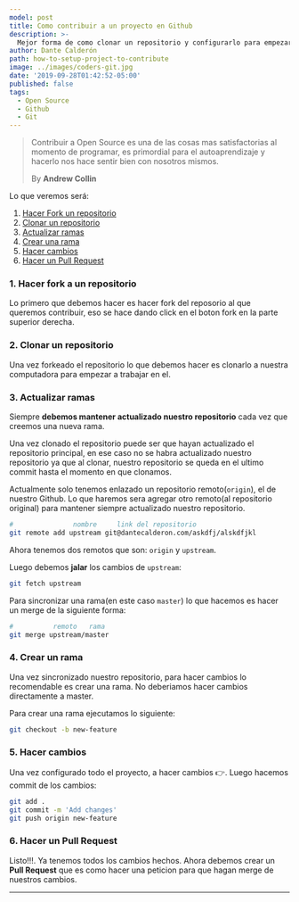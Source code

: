 ```yaml
---
model: post
title: Como contribuir a un proyecto en Github
description: >-
  Mejor forma de como clonar un repositorio y configurarlo para empezar a contribuir.
author: Dante Calderón
path: how-to-setup-project-to-contribute
image: ../images/coders-git.jpg
date: '2019-09-28T01:42:52-05:00'
published: false
tags:
  - Open Source
  - Github
  - Git
---
```


> Contribuir a Open Source es una de las cosas mas satisfactorias al momento de programar, es primordial para el autoaprendizaje y hacerlo nos hace sentir bien con nosotros mismos. 
> 
>    By **Andrew Collin**


Lo que veremos será:


1. [Hacer Fork un repositorio](#1-hacer-fork-a-un-repositorio)
2. [Clonar un repositorio](#2-clonar-un-repositorio)
3. [Actualizar ramas](#3-actualizar-ramas)
4. [Crear una rama](#4-crear-un-rama)
5. [Hacer cambios](#5-hacer-cambios)
6. [Hacer un Pull Request](#6-hacer-un-pull-request)


### 1. Hacer fork a un repositorio

Lo primero que debemos hacer es hacer fork del reposorio al que queremos contribuir, eso se hace dando click en el boton fork en la
parte superior derecha.

### 2. Clonar un repositorio

Una vez forkeado el repositorio lo que debemos hacer es clonarlo a nuestra computadora para empezar a trabajar en el.

### 3. Actualizar ramas

Siempre **debemos mantener actualizado nuestro repositorio** cada vez que creemos una nueva rama.

Una vez clonado el repositorio puede ser que hayan actualizado el repositorio principal, en ese caso no se habra actualizado nuestro repositorio ya que al clonar, nuestro repositorio se queda en el ultimo commit hasta el momento en que clonamos.

Actualmente solo tenemos enlazado un repositorio remoto(`origin`), el de nuestro Github. Lo que haremos sera agregar otro remoto(al repositorio original) para mantener siempre actualizado nuestro repositorio.

```bash
#               nombre     link del repositorio
git remote add upstream git@dantecalderon.com/askdfj/alskdfjkl
```

Ahora tenemos dos remotos que son: `origin` y `upstream`.

Luego debemos **jalar** los cambios de `upstream`:

```bash
git fetch upstream
```

Para sincronizar una rama(en este caso `master`) lo que hacemos es hacer un merge de la siguiente forma:

```bash
#          remoto   rama
git merge upstream/master
```

### 4. Crear un rama

Una vez sincronizado nuestro repositorio, para hacer cambios lo recomendable es crear una rama. No deberiamos hacer cambios directamente a master.

Para crear una rama ejecutamos lo siguiente:
```bash
git checkout -b new-feature
```

### 5. Hacer cambios

Una vez configurado todo el proyecto, a hacer cambios 👉.
Luego hacemos commit de los cambios:
```bash
git add .
git commit -m 'Add changes'
git push origin new-feature
```


### 6. Hacer un Pull Request

Listo!!!. Ya tenemos todos los cambios hechos. Ahora debemos crear un **Pull Request** que es como hacer una peticion para que hagan merge de nuestros cambios.



---